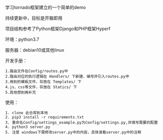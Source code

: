 
学习tornado框架建立的一个简单的demo

持续更新中，目标是开箱即用

项目结构参考了Python框架Django和PHP框架Hyperf

环境：python3.7

服务器：debian10或其他linux

开发手册：

    1.路由文件在Config/routes.py中
    2.路由对应的执行逻辑在 Handlers/ 下新建、编写并引入routes.py中
    3.用到的模板文件，存放在 Templates/ 下
    4.js、css等文件，存放在 Statics/ 下
    5.其他想到再补充
    
使用：

    1. clone 此仓库到本地
    2. pip3 install -r requirements.txt
    3. 重命名Config/settings_example.py为Config/settings.py,并填写需要的配置
    4. python3 server.py
    5. 注意 windows下需修改server.py中的内容，具体请看server.py中的注释
